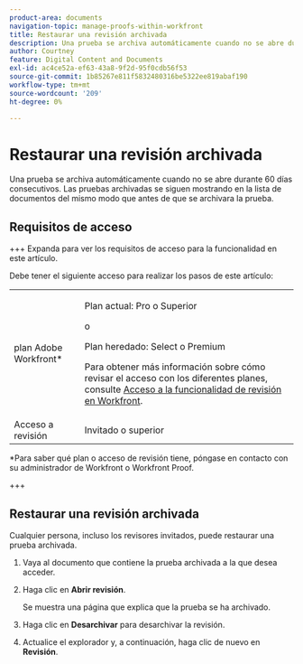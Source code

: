 ```yaml
---
product-area: documents
navigation-topic: manage-proofs-within-workfront
title: Restaurar una revisión archivada
description: Una prueba se archiva automáticamente cuando no se abre durante 60 días consecutivos. Las pruebas archivadas se siguen mostrando en la lista de documentos del mismo modo que antes de que se archivara la prueba.
author: Courtney
feature: Digital Content and Documents
exl-id: ac4ce52a-ef63-43a8-9f2d-95f0cdb56f53
source-git-commit: 1b85267e811f5832480316be5322ee819abaf190
workflow-type: tm+mt
source-wordcount: '209'
ht-degree: 0%

---
```


# Restaurar una revisión archivada

Una prueba se archiva automáticamente cuando no se abre durante 60 días consecutivos. Las pruebas archivadas se siguen mostrando en la lista de documentos del mismo modo que antes de que se archivara la prueba.

## Requisitos de acceso

+++ Expanda para ver los requisitos de acceso para la funcionalidad en este artículo.

Debe tener el siguiente acceso para realizar los pasos de este artículo:

<table style="table-layout:auto"> 
 <col> 
 <col> 
 <tbody> 
  <tr> 
   <td role="rowheader">plan Adobe Workfront*</td> 
   <td> <p>Plan actual: Pro o Superior</p> <p>o</p> <p>Plan heredado: Select o Premium</p> <p>Para obtener más información sobre cómo revisar el acceso con los diferentes planes, consulte <a href="/help/quicksilver/administration-and-setup/manage-workfront/configure-proofing/access-to-proofing-functionality.md" class="MCXref xref">Acceso a la funcionalidad de revisión en Workfront</a>.</p> </td> 
  </tr>

<tr> 
   <td role="rowheader">Acceso a revisión </td> 
   <td>Invitado o superior</td> 
  </tr> 
 </tbody> 
</table>

&#42;Para saber qué plan o acceso de revisión tiene, póngase en contacto con su administrador de Workfront o Workfront Proof.

+++

## Restaurar una revisión archivada

Cualquier persona, incluso los revisores invitados, puede restaurar una prueba archivada.

1. Vaya al documento que contiene la prueba archivada a la que desea acceder.
1. Haga clic en **Abrir revisión**.

   Se muestra una página que explica que la prueba se ha archivado.

1. Haga clic en **Desarchivar** para desarchivar la revisión.
1. Actualice el explorador y, a continuación, haga clic de nuevo en **Revisión**.
